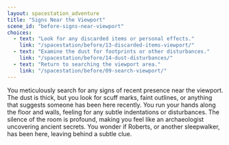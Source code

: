 ```yaml
---
layout: spacestation_adventure
title: "Signs Near the Viewport"
scene_id: "before-signs-near-viewport"
choices:
  - text: "Look for any discarded items or personal effects."
    link: "/spacestation/before/13-discarded-items-viewport/"
  - text: "Examine the dust for footprints or other disturbances."
    link: "/spacestation/before/14-dust-disturbances/"
  - text: "Return to searching the viewport area."
    link: "/spacestation/before/09-search-viewport/"
---
```


You meticulously search for any signs of recent presence near the viewport. The dust is thick, but you look for scuff marks, faint outlines, or anything that suggests someone has been here recently. You run your hands along the floor and walls, feeling for any subtle indentations or disturbances. The silence of the room is profound, making you feel like an archaeologist uncovering ancient secrets. You wonder if Roberts, or another sleepwalker, has been here, leaving behind a subtle clue.
